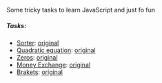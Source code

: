 Some tricky tasks to learn JavaScript and just fo fun

##### Tasks:
* [Sorter](./src/sorter/): [original](https://github.com/yankouskia/sorter)
* [Quadratic equation](./src/quadratic-equation/): [original](https://github.com/yankouskia/quadratic-equation)
* [Zeros](./src/zeros/): [original](https://github.com/yankouskia/zeros)
* [Money Exchange](./src/money-exchange/): [original](https://github.com/SergeyKovalchuk/Money-Exchange)
* [Brakets](./src/brackets/): [original](https://github.com/yankouskia/additional_5)